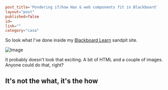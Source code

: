```toml
post_title='Pondering if/how Hax & web components fit in Blackboard'
layout="post"
published=false
id=
link=""
category="casa"
```

So look what I've done inside my [Blackboard Learn](https://en.wikipedia.org/wiki/Blackboard_Learn) sandpit site.

![Image](https://pbs.twimg.com/media/EeC3wJkUYAAlomd?format=png&name=small)

It probably doesn't look that exciting. A bit of HTML and a couple of images. Anyone could do that, right?

## It's not the what, it's the how

